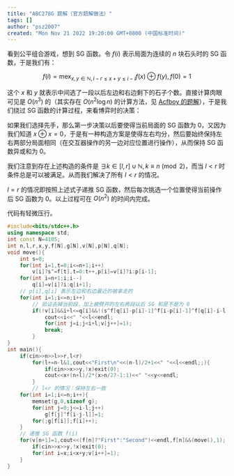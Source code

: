 ```yaml
---
title: "ABC278G 题解（官方题解做法）"
tags: []
author: "psz2007"
created: "Mon Nov 21 2022 19:20:00 GMT+0800 (中国标准时间)"
---
```



看到公平组合游戏，想到 SG 函数。令 $f(i)$ 表示局面为连续的 $n$ 块石头时的 SG 函数，于是我们有：

$$
f(i)=\operatorname{mex}_{x,y\in\mathbb N,i-r\le x+y\le i-l} f(x)\oplus f(y),f(0)=1
$$

这个 $x$ 和 $y$ 就表示中间选了一段以后左边和右边剩下的石子个数。直接计算肉眼可见是 $O(n^3)$ 的（其实存在 $O(n^2\log n)$ 的计算方法，见 [Acfboy 的题解](https://atcoder-for-chinese-developers.github.io/atcoder-for-chinese/index.html?page=Sabc278.abc278_g.mf25ic)），于是我们绕过 SG 函数的计算过程，来看博弈时的决策：

如果我们选择先手，那么第一步决策以后要使得当前局面的 SG 函数为 0，又因为我们知道 $x\oplus x=0$，于是有一种构造方案是使得左右均分，然后要始终保持左右两部分局面相同（在交互器操作的另一边对应位置进行操作），从而保持 SG 函数异或和为 0。

我们注意到存在上述构造的条件是 $\exists k\in[l,r]\cup\mathbb N,k\equiv n\pmod 2$，而当 $l<r$ 时条件总是可以被满足。从而我们解决了所有 $l<r$ 的情况。

$l=r$ 的情况即按照上述式子递推 SG 函数，然后每次挑选一个位置使得当前操作后 SG 函数为 0。以上过程可在 $O(n^2)$ 的时间内完成。

代码有轻微压行。

```cpp
#include<bits/stdc++.h>
using namespace std;
int const N=4105;
int n,l,r,x,y,f[N],g[N],v[N],p[N],q[N];
void move(){
    int s=0;
    for(int i=1,t=0;i<=n+1;i++)
        v[i]?s^=f[t],t=0:t++,p[i]=v[i]?i:p[i-1];
    for(int i=n+1;i;i--)
        q[i]=v[i]?i:q[i+1];
    // p[i],q[i] 表示左边和右边最近的被拿走的
    for(int i=1;i<=n;i++)
        // 验证去掉当前段，加上被劈开的左右两段以后 SG 和是不是为 0
        if(!v[i]&&i+l<=q[i]&&!(s^f[q[i]-p[i]-1]^f[i-p[i]-1]^f[q[i]-i-l])){
            cout<<i<<" "<<l<<endl;
            for(int j=i;j<i+l;v[j++]=1);
            break;
        }
}
int main(){
    if(cin>>n>>l>>r,l<r)
        for(l+=n-l&1,cout<<"First\n"<<(n-l)/2+1<<" "<<l<<endl;;){
            if(cin>>x>>y,!x)exit(0);
            cout<<x+(n+l)/2*(x>n/2?-1:1)<<" "<<y<<endl;
        }
        // l<r 的情况：保持左右一致
    for(int i=1;i<=n;i++){
        memset(g,0,sizeof g);
        for(int j=0;j<=i-l;j++)
            g[f[j]^f[i-j-l]]=1;
        for(;g[f[i]];f[i]++);
    }
    // 递推 SG 函数 f(i)
    for(v[n+1]=1,cout<<(f[n]?"First":"Second")<<endl,f[n]&&(move(),1);;move()){
        if(cin>>x>>y,!x)exit(0);
        for(int i=x;i<x+y;v[i++]=1);
    }
}
```
